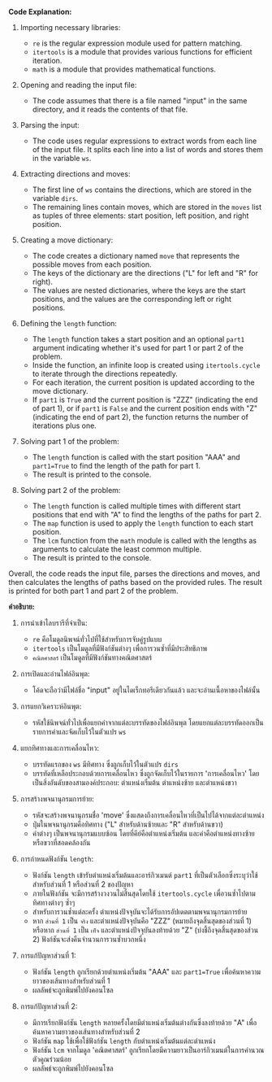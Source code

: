 **Code Explanation:**

1. Importing necessary libraries:

   - `re` is the regular expression module used for pattern matching.
   - `itertools` is a module that provides various functions for efficient iteration.
   - `math` is a module that provides mathematical functions.

2. Opening and reading the input file:

   - The code assumes that there is a file named "input" in the same directory, and it reads the contents of that file.

3. Parsing the input:

   - The code uses regular expressions to extract words from each line of the input file. It splits each line into a list of words and stores them in the variable `ws`.

4. Extracting directions and moves:

   - The first line of `ws` contains the directions, which are stored in the variable `dirs`.
   - The remaining lines contain moves, which are stored in the `moves` list as tuples of three elements: start position, left position, and right position.

5. Creating a move dictionary:

   - The code creates a dictionary named `move` that represents the possible moves from each position.
   - The keys of the dictionary are the directions ("L" for left and "R" for right).
   - The values are nested dictionaries, where the keys are the start positions, and the values are the corresponding left or right positions.

6. Defining the `length` function:

   - The `length` function takes a start position and an optional `part1` argument indicating whether it's used for part 1 or part 2 of the problem.
   - Inside the function, an infinite loop is created using `itertools.cycle` to iterate through the directions repeatedly.
   - For each iteration, the current position is updated according to the move dictionary.
   - If `part1` is `True` and the current position is "ZZZ" (indicating the end of part 1), or if `part1` is `False` and the current position ends with "Z" (indicating the end of part 2), the function returns the number of iterations plus one.

7. Solving part 1 of the problem:

   - The `length` function is called with the start position "AAA" and `part1=True` to find the length of the path for part 1.
   - The result is printed to the console.

8. Solving part 2 of the problem:
   - The `length` function is called multiple times with different start positions that end with "A" to find the lengths of the paths for part 2.
   - The `map` function is used to apply the `length` function to each start position.
   - The `lcm` function from the `math` module is called with the lengths as arguments to calculate the least common multiple.
   - The result is printed to the console.

Overall, the code reads the input file, parses the directions and moves, and then calculates the lengths of paths based on the provided rules. The result is printed for both part 1 and part 2 of the problem.

**คำอธิบาย:**

1. การนำเข้าไลบรารีที่จำเป็น:

   - `re` คือโมดูลนิพจน์ทั่วไปที่ใช้สำหรับการจับคู่รูปแบบ
   - `itertools` เป็นโมดูลที่มีฟังก์ชันต่างๆ เพื่อการวนซ้ำที่มีประสิทธิภาพ
   - `คณิตศาสตร์` เป็นโมดูลที่มีฟังก์ชันทางคณิตศาสตร์

2. การเปิดและอ่านไฟล์อินพุต:

   - โค้ดจะถือว่ามีไฟล์ชื่อ "input" อยู่ในไดเร็กทอรีเดียวกันแล้ว และจะอ่านเนื้อหาของไฟล์นั้น

3. การแยกวิเคราะห์อินพุต:

   - รหัสใช้นิพจน์ทั่วไปเพื่อแยกคำจากแต่ละบรรทัดของไฟล์อินพุต โดยแยกแต่ละบรรทัดออกเป็นรายการคำและจัดเก็บไว้ในตัวแปร `ws`

4. แยกทิศทางและการเคลื่อนไหว:

   - บรรทัดแรกของ `ws` มีทิศทาง ซึ่งถูกเก็บไว้ในตัวแปร `dirs`
   - บรรทัดที่เหลือประกอบด้วยการเคลื่อนไหว ซึ่งถูกจัดเก็บไว้ในรายการ 'การเคลื่อนไหว' โดยเป็นสิ่งอันดับของสามองค์ประกอบ: ตำแหน่งเริ่มต้น ตำแหน่งซ้าย และตำแหน่งขวา

5. การสร้างพจนานุกรมการย้าย:

   - รหัสจะสร้างพจนานุกรมชื่อ 'move' ซึ่งแสดงถึงการเคลื่อนไหวที่เป็นไปได้จากแต่ละตำแหน่ง
   - ปุ่มในพจนานุกรมคือทิศทาง ("L" สำหรับด้านซ้ายและ "R" สำหรับด้านขวา)
   - ค่าต่างๆ เป็นพจนานุกรมแบบซ้อน โดยที่คีย์คือตำแหน่งเริ่มต้น และค่าคือตำแหน่งทางซ้ายหรือขวาที่สอดคล้องกัน

6. การกำหนดฟังก์ชัน `length`:

   - ฟังก์ชัน `length` เข้ารับตำแหน่งเริ่มต้นและอาร์กิวเมนต์ `part1` ที่เป็นตัวเลือกซึ่งระบุว่าใช้สำหรับส่วนที่ 1 หรือส่วนที่ 2 ของปัญหา
   - ภายในฟังก์ชัน จะมีการสร้างวงวนไม่สิ้นสุดโดยใช้ `itertools.cycle` เพื่อวนซ้ำไปตามทิศทางต่างๆ ซ้ำๆ
   - สำหรับการวนซ้ำแต่ละครั้ง ตำแหน่งปัจจุบันจะได้รับการอัปเดตตามพจนานุกรมการย้าย
   - หาก `ส่วนที่ 1` เป็น `จริง` และตำแหน่งปัจจุบันคือ "ZZZ" (หมายถึงจุดสิ้นสุดของส่วนที่ 1) หรือหาก `ส่วนที่ 1` เป็น `เท็จ` และตำแหน่งปัจจุบันลงท้ายด้วย "Z" (บ่งชี้ถึงจุดสิ้นสุดของส่วน 2) ฟังก์ชันจะส่งคืนจำนวนการวนซ้ำบวกหนึ่ง

7. การแก้ปัญหาส่วนที่ 1:

   - ฟังก์ชัน `length` ถูกเรียกด้วยตำแหน่งเริ่มต้น "AAA" และ `part1=True` เพื่อค้นหาความยาวของเส้นทางสำหรับส่วนที่ 1
   - ผลลัพธ์จะถูกพิมพ์ไปยังคอนโซล

8. การแก้ปัญหาส่วนที่ 2:
   - มีการเรียกฟังก์ชัน `length` หลายครั้งโดยมีตำแหน่งเริ่มต้นต่างกันซึ่งลงท้ายด้วย "A" เพื่อค้นหาความยาวของเส้นทางสำหรับส่วนที่ 2
   - ฟังก์ชัน `map` ใช้เพื่อใช้ฟังก์ชัน `length` กับตำแหน่งเริ่มต้นแต่ละตำแหน่ง
   - ฟังก์ชัน `lcm` จากโมดูล 'คณิตศาสตร์' ถูกเรียกโดยมีความยาวเป็นอาร์กิวเมนต์ในการคำนวณตัวคูณร่วมน้อย
   - ผลลัพธ์จะถูกพิมพ์ไปยังคอนโซล
